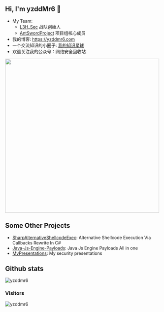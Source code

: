 ## Hi, I'm yzddMr6 👋

<meta name="referrer" content="no-referrer" />

* My Team: 
  * [L3H_Sec](https://l3hsec.com/)  战队创始人
  * [AntSwordProject](https://github.com/AntSwordProject)  项目组核心成员
* 我的博客: https://yzddmr6.com
* 一个交流知识的小圈子: [我的知识星球](https://t.zsxq.com/FA6urjI)
* 欢迎关注我的公众号：网络安全回收站

<img src="https://cdn.nlark.com/yuque/0/2022/png/1599908/1646656453815-eab2b2b0-34db-4359-896e-3dd7b8555acb.png" width="500">

## Some Other Projects

* [SharpAlternativeShellcodeExec](https://github.com/yzddmr6/SharpAlternativeShellcodeExec): Alternative Shellcode Execution Via Callbacks Rewrite In C#
* [Java-Js-Engine-Payloads](https://github.com/yzddmr6/Java-Js-Engine-Payloads): Java Js Engine Payloads All in one
* [MyPresentations](https://github.com/yzddmr6/MyPresentations): My security presentations
  


## Github stats
![yzddmr6](https://github-readme-stats.vercel.app/api?username=yzddmr6&show_icons=true&theme=tokyonight)


### Visitors
![yzddmr6](https://profile-counter.glitch.me/yzddmr6/count.svg)
